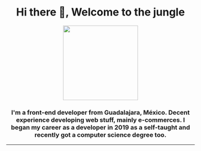 <div align="center">
  <h1 align="center">Hi there 👋, Welcome to the jungle</h1>
  <img
    src="https://media.giphy.com/media/Dh5q0sShxgp13DwrvG/giphy.gif"
    width="200"
  />
  <h3 align="center">
    I'm a front-end developer from Guadalajara, México. Decent experience
    developing web stuff, mainly e-commerces. I began my career as a developer
    in 2019 as a self-taught and recently got a computer science degree too.
  </h3>
  <hr />
</div>
